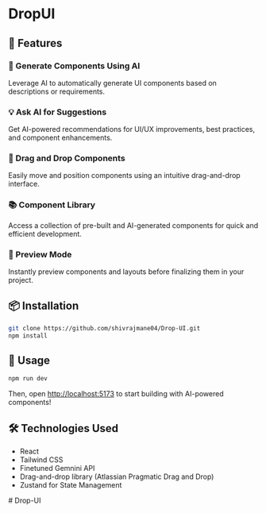 # DropUI

## 🚀 Features

### 🤖 Generate Components Using AI
Leverage AI to automatically generate UI components based on descriptions or requirements.

### 💡 Ask AI for Suggestions
Get AI-powered recommendations for UI/UX improvements, best practices, and component enhancements.

### 🎯 Drag and Drop Components
Easily move and position components using an intuitive drag-and-drop interface.

### 📚 Component Library
Access a collection of pre-built and AI-generated components for quick and efficient development.

### 👀 Preview Mode
Instantly preview components and layouts before finalizing them in your project.

## 📦 Installation

```bash
git clone https://github.com/shivrajmane04/Drop-UI.git
npm install
```

## 🚀 Usage

```bash
npm run dev
```
Then, open [http://localhost:5173](http://localhost:5173) to start building with AI-powered components!

## 🛠 Technologies Used
-  React
- Tailwind CSS
- Finetuned Gemnini API
- Drag-and-drop library (Atlassian Pragmatic Drag and Drop)
- Zustand for State Management

#   D r o p - U I 
 
 
